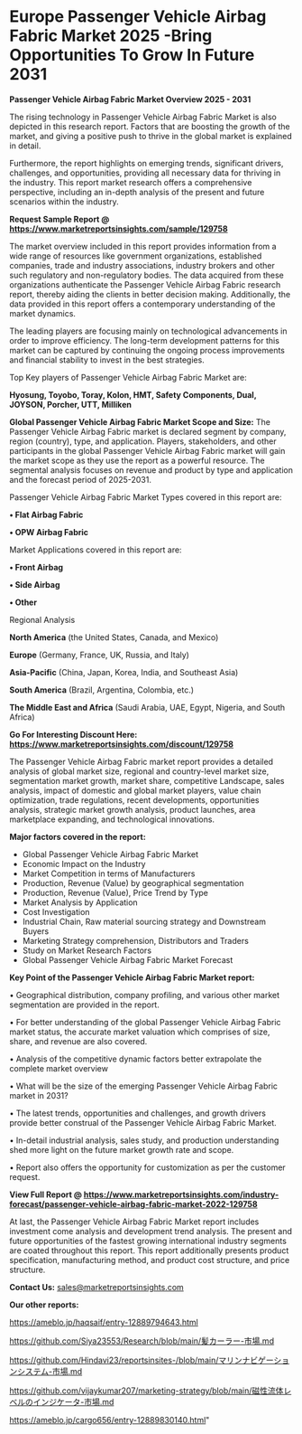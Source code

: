 # Europe Passenger Vehicle Airbag Fabric Market 2025 -Bring Opportunities To Grow In Future 2031

<Strong> Passenger Vehicle Airbag Fabric Market Overview 2025 - 2031</strong>

The rising technology in Passenger Vehicle Airbag Fabric Market is also depicted in this research report. Factors that are boosting the growth of the market, and giving a positive push to thrive in the global market is explained in detail.

Furthermore, the report highlights on emerging trends, significant drivers, challenges, and opportunities, providing all necessary data for thriving in the industry. This report market research offers a comprehensive perspective, including an in-depth analysis of the present and future scenarios within the industry.

<strong>Request Sample Report @ <a href=https://www.marketreportsinsights.com/sample/129758>https://www.marketreportsinsights.com/sample/129758</a></strong>

The market overview included in this report provides information from a wide range of resources like government organizations, established companies, trade and industry associations, industry brokers and other such regulatory and non-regulatory bodies. The data acquired from these organizations authenticate the Passenger Vehicle Airbag Fabric research report, thereby aiding the clients in better decision making. Additionally, the data provided in this report offers a contemporary understanding of the market dynamics.

The leading players are focusing mainly on technological advancements in order to improve efficiency. The long-term development patterns for this market can be captured by continuing the ongoing process improvements and financial stability to invest in the best strategies.

Top Key players of Passenger Vehicle Airbag Fabric Market are:

<strong>Hyosung, Toyobo, Toray, Kolon, HMT, Safety Components, Dual, JOYSON, Porcher, UTT, Milliken</strong>

<strong><b>Global Passenger Vehicle Airbag Fabric Market Scope and Size:</b></strong>
The Passenger Vehicle Airbag Fabric market is declared segment by company, region (country), type, and application. Players, stakeholders, and other participants in the global Passenger Vehicle Airbag Fabric market will gain the market scope as they use the report as a powerful resource. The segmental analysis focuses on revenue and product by type and application and the forecast period of 2025-2031.

Passenger Vehicle Airbag Fabric Market Types covered in this report are:

<strong>• Flat Airbag Fabric

• OPW Airbag Fabric</strong>

Market Applications covered in this report are:

<strong>• Front Airbag

• Side Airbag

• Other</strong> 

Regional Analysis

<strong>North America</strong> (the United States, Canada, and Mexico)

<strong>Europe</strong> (Germany, France, UK, Russia, and Italy)

<strong>Asia-Pacific</strong> (China, Japan, Korea, India, and Southeast Asia)

<strong>South America</strong> (Brazil, Argentina, Colombia, etc.)

<strong>The Middle East and Africa</strong> (Saudi Arabia, UAE, Egypt, Nigeria, and South Africa)

<strong>Go For Interesting Discount Here: <a href=https://www.marketreportsinsights.com/discount/129758>https://www.marketreportsinsights.com/discount/129758</a></strong>

The Passenger Vehicle Airbag Fabric market report provides a detailed analysis of global market size, regional and country-level market size, segmentation market growth, market share, competitive Landscape, sales analysis, impact of domestic and global market players, value chain optimization, trade regulations, recent developments, opportunities analysis, strategic market growth analysis, product launches, area marketplace expanding, and technological innovations.

<strong><b>Major factors covered in the report:</b></strong>
<ul>
  <li>Global Passenger Vehicle Airbag Fabric Market </li>
  <li>Economic Impact on the Industry</li>
  <li>Market Competition in terms of Manufacturers</li>
  <li>Production, Revenue (Value) by geographical segmentation</li>
  <li>Production, Revenue (Value), Price Trend by Type</li>
  <li>Market Analysis by Application</li>
  <li>Cost Investigation</li>
  <li>Industrial Chain, Raw material sourcing strategy and Downstream Buyers</li>
  <li>Marketing Strategy comprehension, Distributors and Traders</li>
  <li>Study on Market Research Factors</li>
  <li>Global Passenger Vehicle Airbag Fabric Market Forecast</li>
</ul>

<strong><b>Key Point of the Passenger Vehicle Airbag Fabric Market report:</b></strong>

• Geographical distribution, company profiling, and various other market segmentation are provided in the report.

• For better understanding of the global Passenger Vehicle Airbag Fabric market status, the accurate market valuation which comprises of size, share, and revenue are also covered.

• Analysis of the competitive dynamic factors better extrapolate the complete market overview

• What will be the size of the emerging Passenger Vehicle Airbag Fabric market in 2031?

• The latest trends, opportunities and challenges, and growth drivers provide better construal of the Passenger Vehicle Airbag Fabric Market.

• In-detail industrial analysis, sales study, and production understanding shed more light on the future market growth rate and scope.

• Report also offers the opportunity for customization as per the customer request.

<strong><b>View Full Report @ <a href=https://www.marketreportsinsights.com/industry-forecast/passenger-vehicle-airbag-fabric-market-2022-129758>https://www.marketreportsinsights.com/industry-forecast/passenger-vehicle-airbag-fabric-market-2022-129758</a></b></strong>


At last, the Passenger Vehicle Airbag Fabric Market report includes investment come analysis and development trend analysis. The present and future opportunities of the fastest growing international industry segments are coated throughout this report. This report additionally presents product specification, manufacturing method, and product cost structure, and price structure.

<strong>Contact Us:</strong>
sales@marketreportsinsights.com

<strong>Our other reports:</strong>

<a href=https://ameblo.jp/haqsaif/entry-12889794643.html>https://ameblo.jp/haqsaif/entry-12889794643.html</a>

<a href=https://github.com/Siya23553/Research/blob/main/髪カーラー-市場.md>https://github.com/Siya23553/Research/blob/main/髪カーラー-市場.md</a>

<a href=https://github.com/Hindavi23/reportsinsites-/blob/main/マリンナビゲーションシステム-市場.md>https://github.com/Hindavi23/reportsinsites-/blob/main/マリンナビゲーションシステム-市場.md</a>

<a href=https://github.com/vijaykumar207/marketing-strategy/blob/main/磁性流体レベルのインジケータ-市場.md>https://github.com/vijaykumar207/marketing-strategy/blob/main/磁性流体レベルのインジケータ-市場.md</a>

<a href=https://ameblo.jp/cargo656/entry-12889830140.html>https://ameblo.jp/cargo656/entry-12889830140.html</a>"
